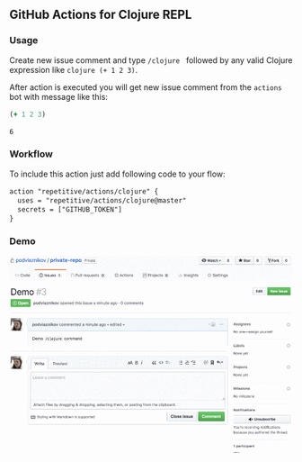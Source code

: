 ## GitHub Actions for Clojure REPL

### Usage

Create new issue comment and type `/clojure ` followed by any valid Clojure expression like
`clojure (+ 1 2 3)`.

After action is executed you will get new issue comment from the `actions` bot with message like this:

```clojure
(+ 1 2 3)
```
```
6
```


### Workflow

To include this action just add following code to your flow:

```
action "repetitive/actions/clojure" {
  uses = "repetitive/actions/clojure@master"
  secrets = ["GITHUB_TOKEN"]
}
```

### Demo

![demo](demo.gif)
